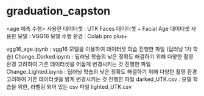 # graduation_capston

<age 예측 수행>
사용한 데이터셋 : UTK Faces 데이터셋 + Facial Age 데이터셋
사용한 모델 : VGG16 모델
수행 환경 : Colab pro plus+

vgg16_age.ipynb : vgg16 모델을 이용하여 데이터셋 학습 진행한 파일 (딥러닝 1차 학습)
Change_Darked.ipynb : 딥러닝 학습의 낮은 정확도 해결하기 위해 다양한 촬영 환경 고려하여 기존 데이터셋을 어둡게 변경시키는 것 진행한 파일
Change_Lighted.ipynb : 딥러닝 학습의 낮은 정확도 해결하기 위해 다양한 촬영 환경 고려하여 기존 데이터셋을 밝게 변경시키는 것 진행한 파일
darked_UTK.csv : 모델 학습을 위한, 라벨링 되어 있는 csv 파일
lighted_UTK.csv
